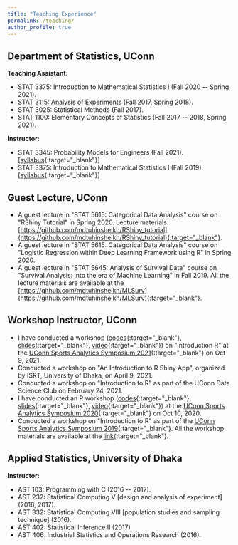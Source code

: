 ```yaml
---
title: "Teaching Experience"
permalink: /teaching/
author_profile: true
---
```


## Department of Statistics, UConn
**Teaching Assistant:**
* STAT 3375: Introduction to Mathematical Statistics I (Fall 2020 -- Spring 2021).
* STAT 3115: Analysis of Experiments (Fall 2017, Spring 2018).
* STAT 3025: Statistical Methods (Fall 2017).
* STAT 1100: Elementary Concepts of Statistics (Fall 2017 -- 2018, Spring 2021).

**Instructor:** 
* STAT 3345: Probability Models for Engineers (Fall 2021). [[syllabus](https://github.com/mdtuhinsheikh/stat3345-f2021-uconn/blob/main/syllabus_stat3345_F2021.pdf){:target="_blank"}]
* STAT 3375: Introduction to Mathematical Statistics I (Fall 2019). [[syllabus](https://github.com/mdtuhinsheikh/stat3375-f2019-uconn/blob/main/syllabus_STAT3375_Tuhin_F2019.pdf){:target="_blank"}]

## Guest Lecture, UConn
* A guest lecture in "STAT 5615: Categorical Data Analysis" course on "RShiny Tutorial" in Spring 2020. 
Lecture materials: [https://github.com/mdtuhinsheikh/RShiny_tutorial](https://github.com/mdtuhinsheikh/RShiny_tutorial){:target="_blank"}.
* A guest lecture in "STAT 5615: Categorical Data Analysis" course on 
"Logistic Regression within Deep Learning Framework using R" in Spring 2020.
* A guest lecture in "STAT 5645: Analysis of Survival Data" course on 
"Survival Analysis: into the era of Machine Learning" in Fall 2019. 
All the lecture materials are available at the 
[https://github.com/mdtuhinsheikh/MLSurv](https://github.com/mdtuhinsheikh/MLSurv){:target="_blank"}.

## Workshop Instructor, UConn
* I have conducted a workshop ([codes](https://github.com/mdtuhinsheikh/introRucsas2021){:target="_blank"}, [slides](https://mdtuhinsheikh.github.io/introRucsas2021/#1){:target="_blank"}, [video](https://uconn-cmr.webex.com/recordingservice/sites/uconn-cmr/recording/53790c850b50103a9f7f0050568f9b64/playback){:target="_blank"}) on "Introduction R" at the [UConn Sports Analytics Symposium 2021](https://statds.org/events/ucsas2021/workshops.html){:target="_blank"} on Oct 9, 2021.
* Conducted a workshop on "An Introduction to R Shiny App", organized by ISRT, University of Dhaka, on April 9, 2021.
* Conducted a workshop on "Introduction to R" as part of the UConn Data Science Club on February 24, 2021.
* I have conducted an R workshop ([codes](https://github.com/mdtuhinsheikh/introR_ucsas2021){:target="_blank"}, [slides](https://mdtuhinsheikh.github.io/introR_ucsas2020/#1){:target="_blank"}, [video](https://uconn-cmr.webex.com/recordingservice/sites/uconn-cmr/recording/3e88f57314344e8db379fb744ab42cb1/playback){:target="_blank"}) at the [UConn Sports Analytics Symposium 2020](https://statds.org/events/ucsas2020/workshops.html){:target="_blank"} on Oct 10, 2020.
* Conducted a workshop on "Introduction to R" as part of the [UConn Sports Analytics Symposium 2019](https://statds.org/events/ucsas2019/){:target="_blank"}. All the workshop materials are available at the [link](https://github.com/mdtuhinsheikh/introR_ucsas2019){:target="_blank"}.

## Applied Statistics, University of Dhaka
**Instructor:**
* AST 103: Programming with C (2016 -- 2017).
* AST 232: Statistical Computing V [design and analysis of experiment] (2016, 2017).
* AST 332: Statistical Computing VIII [population studies and sampling technique] (2016).
* AST 402: Statistical Inference II (2017)
* AST 406: Industrial Statistics and Operations Research (2016).



